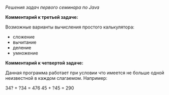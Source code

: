 *Решения задач первого семинара по Java* 

**Комментарий к третьей задаче:**

Возможные варианты вычисления простого калькулятора:

- сложение
- вычитание
- деление
- умножение

**Комментарий к четвертой задаче:**

Данная программа работает при условии что имеется не больше одной неизвестной в каждом слагаемом. Например: 

34? + ?34 = 476
45 + ?45 = 290
